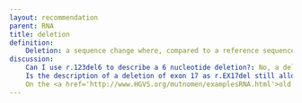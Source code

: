 ```yaml
---
layout: recommendation
parent: RNA
title: deletion
definition: 
    Deletion: a sequence change where, compared to a reference sequence, one or more nucleotides are not present (deleted).
discussion:
    Can I use r.123del6 to describe a 6 nucleotide deletion?: No, a deletion of more than one residue should mention the first and last residue deleted, separated using the range symbol ("_", underscore), e.g. r.123_128del and not r.123del6.
    Is the description of a deletion of exon 17 as r.EX17del still allowed?: A description like r.EX17del has never been allowed. Descriptions should be specific and indicate the nucleotides affected by the change.
    On the <a href='http://www.HGVS.org/mutnomen/examplesRNA.html'>old nomenclature website</a> (bottom) you had the example r.124_500delinsoAB053210.2:r.1289-365_1289-73, i.e. the "o" indicating the inserted sequence AB053210.2:r.1289-365_1289-73 was from the opposite transcriptional strand. Is the "o" still used?: No, the "o" is not used, the insertion is in an inverted orientation so "inv" should be used: r.124_500delinsAB053210.2:r.1289-365_1289-73inv.
---
```

